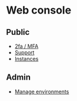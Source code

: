 # Web console

## Public

* [2fa / MFA](./public/2FA.md)
* [Support](./public/support.md)
* [Instances](./public/instances.md)

## Admin

* [Manage environments](./admin/environments.md)
